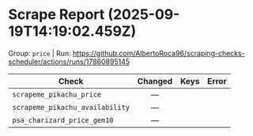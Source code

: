# Scrape Report (2025-09-19T14:19:02.459Z)

Group: `price`  |  Run: https://github.com/AlbertoRoca96/scraping-checks-scheduler/actions/runs/17860895145

| Check | Changed | Keys | Error |
|---|:---:|:--|:--|
| `scrapeme_pikachu_price` | — |  |  |
| `scrapeme_pikachu_availability` | — |  |  |
| `psa_charizard_price_gem10` | — |  |  |

